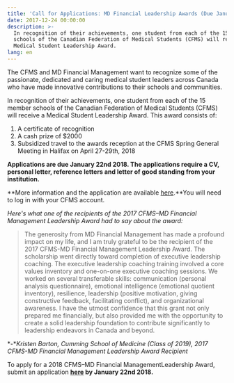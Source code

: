 ```yaml
---
title: 'Call for Applications: MD Financial Leadership Awards (Due January 22nd)'
date: 2017-12-24 00:00:00
description: >-
  In recognition of their achievements, one student from each of the 15 member
  schools of the Canadian Federation of Medical Students (CFMS) will receive a
  Medical Student Leadership Award.
lang: en
---
```



The CFMS and MD Financial Management want to recognize some of the passionate, dedicated and caring medical student leaders across Canada who have made innovative contributions to their schools and communities.

In recognition of their achievements, one student from each of the 15 member schools of the Canadian Federation of Medical Students (CFMS) will receive a Medical Student Leadership Award. This award consists of:

1. A certificate of recognition
2. A cash prize of $2000
3. Subsidized travel to the awards reception at the CFMS Spring General Meeting in Halifax on April 27-29th, 2018

**Applications are due January 22nd 2018. The applications require a CV, personal letter, reference letters and letter of good standing from your institution.**

**More information and the application are available [here](https://www.cfms.org/resources/md-leadership-awards.html).**You will need to log in with your CFMS account.

*Here's what one of the recipients of the 2017 CFMS–MD Financial Management Leadership Award had to say about the award:*

<div><div><blockquote><p>The generosity from MD Financial Management has made a profound impact on my life, and I am truly grateful to be the recipient of the 2017 CFMS-MD Financial Management Leadership Award. The scholarship went directly toward completion of executive leadership coaching. The executive leadership coaching training involved a core values inventory and one-on-one executive coaching sessions. We worked on several transferable skills: communication (personal analysis questionnaire), emotional intelligence (emotional quotient inventory), resilience, leadership (positive motivation, giving constructive feedback, facilitating conflict), and organizational awareness. I have the utmost confidence that this grant not only prepared me financially, but also provided me with the opportunity to create a solid leadership foundation to contribute significantly to leadership endeavors in Canada and beyond.&nbsp;</p></blockquote></div></div>

*-**Kristen Barton, Cumming School of Medicine (Class of 2019), 2017 CFMS-MD Financial Management Leadership Award Recipient*

To apply for a 2018 CFMS–MD Financial ManagementLeadership Award, submit an application **[here](https://www.cfms.org/resources/md-leadership-awards.html) by January 22nd 2018.**